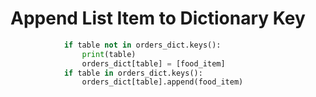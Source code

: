 
# Append List Item to Dictionary Key 
```python
            if table not in orders_dict.keys():
                print(table)
                orders_dict[table] = [food_item]
            if table in orders_dict.keys():
                orders_dict[table].append(food_item)
```
